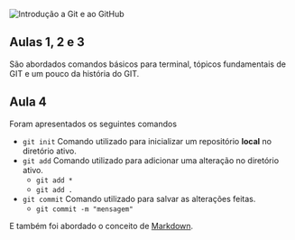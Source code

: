 ![Introdução a Git e ao GitHub](http://matheusti.com.br/my-github-images/bootcamp-dio-localizaLabs/01-git-github/git-github.png)

## Aulas 1, 2 e 3
São abordados comandos básicos para terminal, tópicos fundamentais de GIT e um pouco da história do GIT.

## Aula 4
Foram apresentados os seguintes comandos
 - `git init`
 Comando utilizado para inicializar um repositório **local** no diretório ativo.
 - `git add`
 Comando utilizado para adicionar uma alteração no diretório ativo.
    - `git add *`
    - `git add .`
 - `git commit` Comando utilizado para salvar as alterações feitas.
    - `git commit -m "mensagem"`

E também foi abordado o conceito de [Markdown](https://support.typora.io/Markdown-Reference/ "Markdown Reference for Typora").